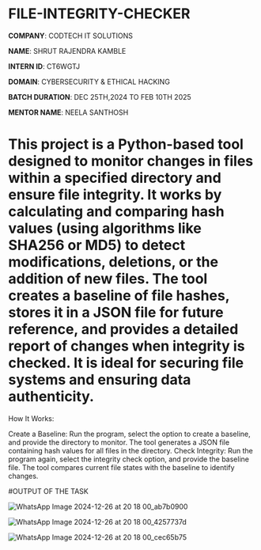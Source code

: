 # FILE-INTEGRITY-CHECKER

**COMPANY**: CODTECH IT SOLUTIONS

**NAME**: SHRUT RAJENDRA KAMBLE

**INTERN ID**: CT6WGTJ

**DOMAIN**: CYBERSECURITY & ETHICAL HACKING

**BATCH DURATION**: DEC 25TH,2024 TO FEB 10TH 2025

**MENTOR NAME**: NEELA SANTHOSH

# This project is a Python-based tool designed to monitor changes in files within a specified directory and ensure file integrity. It works by calculating and comparing hash values (using algorithms like SHA256 or MD5) to detect modifications, deletions, or the addition of new files. The tool creates a baseline of file hashes, stores it in a JSON file for future reference, and provides a detailed report of changes when integrity is checked. It is ideal for securing file systems and ensuring data authenticity.

How It Works:

Create a Baseline: Run the program, select the option to create a baseline, and provide the directory to monitor. The tool generates a JSON file containing hash values for all files in the directory.
Check Integrity: Run the program again, select the integrity check option, and provide the baseline file. The tool compares current file states with the baseline to identify changes.

#OUTPUT OF THE TASK 

![WhatsApp Image 2024-12-26 at 20 18 00_ab7b0900](https://github.com/user-attachments/assets/1733e50a-03fd-4f17-8629-f626b3b3a7cd)

![WhatsApp Image 2024-12-26 at 20 18 00_4257737d](https://github.com/user-attachments/assets/8d2ad580-b390-4eb1-963f-ba8293bfee36)

![WhatsApp Image 2024-12-26 at 20 18 00_cec65b75](https://github.com/user-attachments/assets/46347c88-2dfd-4a1b-a154-7af2d8d658f7)
